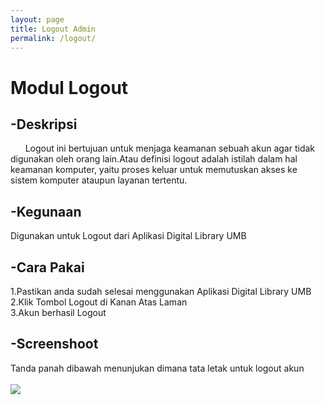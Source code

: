 ```yaml
---
layout: page
title: Logout Admin
permalink: /logout/
---
```


# Modul Logout

## -Deskripsi 
&nbsp; &nbsp; &nbsp; Logout ini bertujuan untuk menjaga keamanan sebuah akun agar tidak digunakan oleh orang lain.Atau definisi logout adalah istilah dalam hal keamanan komputer, yaitu proses keluar untuk memutuskan akses ke sistem komputer ataupun layanan tertentu.

## -Kegunaan
Digunakan untuk Logout dari Aplikasi Digital Library UMB

## -Cara Pakai 
1.Pastikan anda sudah selesai menggunakan Aplikasi Digital Library UMB
<br>2.Klik Tombol Logout di Kanan Atas Laman
<br>3.Akun berhasil Logout

## -Screenshoot
Tanda panah dibawah menunjukan dimana tata letak untuk logout akun
<br><br><img src="{{site.baseurl}}/assets/img/logout.png">
